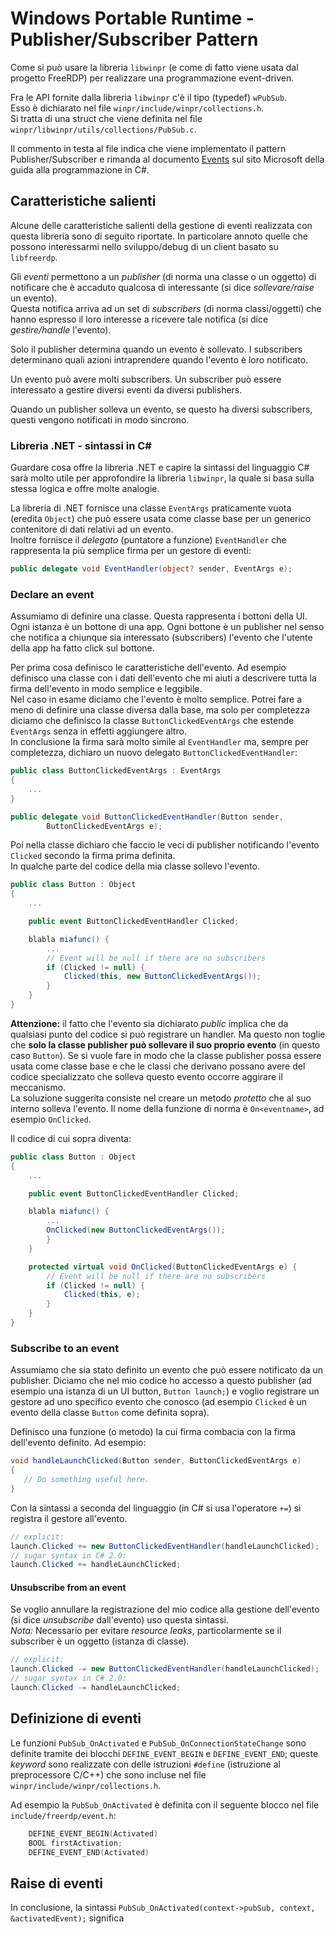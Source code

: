 # Windows Portable Runtime - Publisher/Subscriber Pattern

Come si può usare la libreria `libwinpr` (e come di fatto viene usata dal
progetto FreeRDP) per realizzare una programmazione event-driven.

Fra le API fornite dalla libreria `libwinpr` c'è il tipo (typedef) `wPubSub`.  
Esso è dichiarato nel file `winpr/include/winpr/collections.h`.  
Si tratta di una struct che viene definita nel file `winpr/libwinpr/utils/collections/PubSub.c`.

Il commento in testa al file indica che viene implementato il pattern
Publisher/Subscriber e rimanda al documento
[Events](https://docs.microsoft.com/en-us/dotnet/csharp/programming-guide/events/)
sul sito Microsoft della guida alla programmazione in C\#.

## Caratteristiche salienti

Alcune delle caratteristiche salienti della gestione di eventi realizzata con questa
libreria sono di seguito riportate. In particolare annoto quelle che possono
interessarmi nello sviluppo/debug di un client basato su `libfreerdp`.

Gli *eventi* permettono a un *publisher* (di norma una classe o un oggetto) di
notificare che è accaduto qualcosa di interessante (si dice *sollevare/raise*
un evento).  
Questa notifica arriva ad un set di *subscribers* (di norma classi/oggetti) che
hanno espresso il loro interesse a ricevere tale notifica (si dice *gestire/handle*
l'evento).

Solo il publisher determina quando un evento è sollevato. I subscribers determinano
quali azioni intraprendere quando l'evento è loro notificato.

Un evento può avere molti subscribers. Un subscriber può essere interessato a
gestire diversi eventi da diversi publishers.

Quando un publisher solleva un evento, se questo ha diversi subscribers, questi
vengono notificati in modo sincrono.

### Libreria .NET - sintassi in C\#

Guardare cosa offre la libreria .NET e capire la sintassi del linguaggio C\#
sarà molto utile per approfondire la libreria `libwinpr`, la quale si basa
sulla stessa logica e offre molte analogie.

La libreria di .NET fornisce
una classe `EventArgs` praticamente vuota (eredita `Object`) che può essere usata
come classe base per un generico contenitore di dati relativi ad un evento.  
Inoltre fornisce il *delegato* (puntatore a funzione) `EventHandler` che
rappresenta la più semplice firma per un gestore di eventi:

```c#
public delegate void EventHandler(object? sender, EventArgs e);
```

### Declare an event

Assumiamo di definire una classe. Questa rappresenta i bottoni della UI. Ogni
istanza è un bottone di una app. Ogni bottone è un publisher nel senso che
notifica a chiunque sia interessato (subscribers) l'evento che l'utente della
app ha fatto click sul bottone.

Per prima cosa definisco le caratteristiche dell'evento. Ad esempio definisco
una classe con i dati dell'evento che mi aiuti a descrivere tutta la firma
dell'evento in modo semplice e leggibile.  
Nel caso in esame diciamo che l'evento è molto semplice. Potrei fare a meno
di definire una classe diversa dalla base, ma solo per completezza diciamo
che definisco la classe `ButtonClickedEventArgs` che estende `EventArgs` senza
in effetti aggiungere altro.  
In conclusione la firma sarà molto simile al `EventHandler` ma, sempre
per completezza, dichiaro un nuovo delegato `ButtonClickedEventHandler`:

```c#
public class ButtonClickedEventArgs : EventArgs
{
    ...
}

public delegate void ButtonClickedEventHandler(Button sender,
        ButtonClickedEventArgs e);
```

Poi nella classe dichiaro che faccio le veci di publisher notificando
l'evento `Clicked` secondo la firma prima definita.  
In qualche parte del codice della mia classe sollevo l'evento.

```c#
public class Button : Object
{
    ...

    public event ButtonClickedEventHandler Clicked;

    blabla miafunc() {
        ...
        // Event will be null if there are no subscribers
        if (Clicked != null) {
            Clicked(this, new ButtonClickedEventArgs());
        }
    }
}
```

**Attenzione:** il fatto che l'evento sia dichiarato *public* implica che da qualsiasi
punto del codice si può registrare un handler. Ma questo non toglie che
**solo la classe publisher può sollevare il suo proprio evento**
(in questo caso `Button`). Se si vuole fare in modo che la classe publisher
possa essere usata come classe base e che le classi
che derivano possano avere del codice specializzato che solleva questo evento
occorre aggirare il meccanismo.  
La soluzione suggerita consiste nel creare un
metodo *protetto* che al suo interno solleva l'evento. Il
nome della funzione di norma è `On<eventname>`, ad esempio `OnClicked`.

Il codice di cui sopra diventa:

```c#
public class Button : Object
{
    ...

    public event ButtonClickedEventHandler Clicked;

    blabla miafunc() {
        ...
        OnClicked(new ButtonClickedEventArgs());
        }
    }

    protected virtual void OnClicked(ButtonClickedEventArgs e) {
        // Event will be null if there are no subscribers
        if (Clicked != null) {
            Clicked(this, e);
        }
    }
}
```

### Subscribe to an event

Assumiamo che sia stato definito un evento che può essere notificato da un
publisher. Diciamo che nel mio codice ho accesso a questo publisher (ad esempio
una istanza di un UI button, `Button launch;`) e voglio registrare un
gestore ad uno specifico evento che conosco (ad esempio `Clicked` è un evento
della classe `Button` come definita sopra).

Definisco una funzione (o metodo) la cui firma combacia con la firma dell'evento
definito. Ad esempio:

```c#
void handleLaunchClicked(Button sender, ButtonClickedEventArgs e)  
{  
   // Do something useful here.  
}
```

Con la sintassi a seconda del linguaggio (in C# si usa l'operatore `+=`) si
registra il gestore all'evento.

```c#
// explicit:
launch.Clicked += new ButtonClickedEventHandler(handleLaunchClicked);
// sugar syntax in C# 2.0:
launch.Clicked += handleLaunchClicked;
```

#### Unsubscribe from an event

Se voglio annullare la registrazione del mio codice alla gestione dell'evento
(si dice *unsubscribe* dall'evento) uso questa sintassi.  
*Nota:* Necessario per evitare *resource leaks*, particolarmente se il subscriber è
un oggetto (istanza di classe).

```c#
// explicit:
launch.Clicked -= new ButtonClickedEventHandler(handleLaunchClicked);
// sugar syntax in C# 2.0:
launch.Clicked -= handleLaunchClicked;
```

## Definizione di eventi

Le funzioni `PubSub_OnActivated` e `PubSub_OnConnectionStateChange`
sono definite tramite dei blocchi `DEFINE_EVENT_BEGIN` e `DEFINE_EVENT_END`;
queste *keyword* sono realizzate con delle istruzioni `#define`
(istruzione al preprocessore C/C++) che sono incluse nel
file `winpr/include/winpr/collections.h`.

Ad esempio la `PubSub_OnActivated` è definita
con il seguente blocco nel file `include/freerdp/event.h`:

```c
	DEFINE_EVENT_BEGIN(Activated)
	BOOL firstActivation;
	DEFINE_EVENT_END(Activated)
```

## Raise di eventi

In conclusione, la sintassi `PubSub_OnActivated(context->pubSub, context, &activatedEvent);` significa

